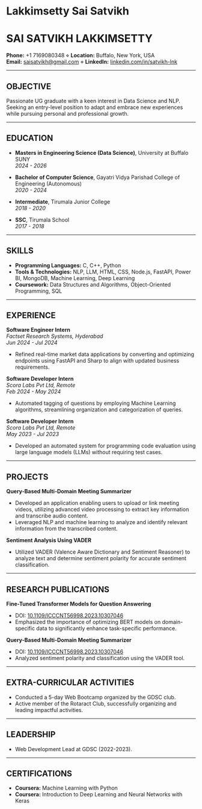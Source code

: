 
# Lakkimsetty Sai Satvikh

# SAI SATVIKH LAKKIMSETTY

**Phone:** +1 7169080348 ⋄ **Location:** Buffalo, New York, USA  
**Email:** saisatvikh@gmail.com ⋄ **LinkedIn:** [linkedin.com/in/satvikh-lnk](https://linkedin.com/in/satvikh-lnk)

---

## OBJECTIVE

Passionate UG graduate with a keen interest in Data Science and NLP. Seeking an entry-level position to adapt and embrace new experiences while pursuing personal and professional growth.

---

## EDUCATION

- **Masters in Engineering Science (Data Science)**, University at Buffalo SUNY  
  *2024 - 2026*

- **Bachelor of Computer Science**, Gayatri Vidya Parishad College of Engineering (Autonomous)  
  *2020 - 2024*

- **Intermediate**, Tirumala Junior College  
  *2018 - 2020*

- **SSC**, Tirumala School  
  *2017 - 2018*

---

## SKILLS

- **Programming Languages:** C, C++, Python  
- **Tools & Technologies:** NLP, LLM, HTML, CSS, Node.js, FastAPI, Power BI, MongoDB, Machine Learning, Deep Learning  
- **Coursework:** Data Structures and Algorithms, Object-Oriented Programming, SQL  

---

## EXPERIENCE

**Software Engineer Intern**  
*Factset Research Systems, Hyderabad*  
*Jun 2024 - Jul 2024*  
- Refined real-time market data applications by converting and optimizing endpoints using FastAPI and Sharp to align with updated business requirements.

**Software Developer Intern**  
*Scora Labs Pvt Ltd, Remote*  
*Feb 2024 - May 2024*  
- Automated tagging of questions by employing Machine Learning algorithms, streamlining organization and categorization of queries.

**Software Developer Intern**  
*Scora Labs Pvt Ltd, Remote*  
*May 2023 - Jul 2023*  
- Developed an automated system for programming code evaluation using large language models (LLMs) without requiring test cases.

---

## PROJECTS

**Query-Based Multi-Domain Meeting Summarizer**  
- Developed an application enabling users to upload or link meeting videos, utilizing advanced video processing to extract key information and transcribe audio content.  
- Leveraged NLP and machine learning to analyze and identify relevant information from the transcribed content.

**Sentiment Analysis Using VADER**  
- Utilized VADER (Valence Aware Dictionary and Sentiment Reasoner) to analyze text and determine sentiment polarity for accurate sentiment classification.

---

## RESEARCH PUBLICATIONS

**Fine-Tuned Transformer Models for Question Answering**  
- DOI: [10.1109/ICCCNT56998.2023.10307046](https://doi.org/10.1109/ICCCNT56998.2023.10307046)  
- Emphasized the importance of optimizing BERT models on domain-specific data to significantly enhance task-specific performance.

**Query-Based Multi-Domain Meeting Summarizer**  
- DOI: [10.1109/ICCCNT56998.2023.10307046](https://doi.org/10.1109/ICCCNT56998.2023.10307046)  
- Analyzed sentiment polarity and classification using the VADER tool.

---

## EXTRA-CURRICULAR ACTIVITIES

- Conducted a 5-day Web Bootcamp organized by the GDSC club.  
- Active member of the Rotaract Club, successfully organizing and leading impactful activities.

---

## LEADERSHIP

- Web Development Lead at GDSC (2022-2023).  

---

## CERTIFICATIONS

- **Coursera:** Machine Learning with Python  
- **Coursera:** Introduction to Deep Learning and Neural Networks with Keras  

